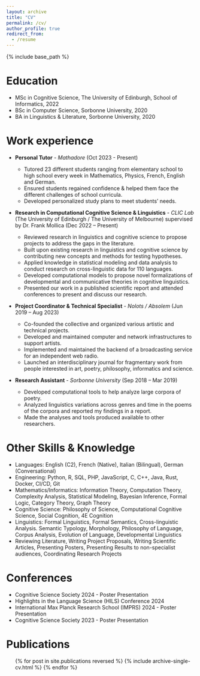 ```yaml
---
layout: archive
title: "CV"
permalink: /cv/
author_profile: true
redirect_from:
  - /resume
---
```


{% include base_path %}

<!--[Link to pdf CV](test.html)-->

Education
======
* MSc in Cognitive Science, The University of Edinburgh, School of Informatics, 2022
* BSc in Computer Science, Sorbonne University, 2020
* BA in Linguistics & Literature, Sorbonne University, 2020

Work experience
======
* **Personal Tutor** - *Mathadore* (Oct 2023 - Present)
  * Tutored 23 different students ranging from elementary school to high school every week in Mathematics, Physics, French, English and German.
  * Ensured students regained confidence & helped them face the different challenges of school curricula.
  * Developed personalized study plans to meet students’ needs.

* **Research in Computational Cognitive Science & Linguistics** - *CLIC Lab* (The University of Edinburgh / The University of Melbourne) supervised by Dr. Frank Mollica (Dec 2022 – Present)
  * Reviewed research in linguistics and cognitive science to propose projects to address the gaps in the literature.
  * Built upon existing research in linguistics and cognitive science by contributing new concepts and methods for testing hypotheses.
  * Applied knowledge in statistical modeling and data analysis to conduct research on cross-linguistic data for 110 languages.
  * Developed computational models to propose novel formalizations of developmental and communicative theories in cognitive linguistics.
  * Presented our work in a published scientific report and attended conferences to present and discuss our research.

* **Project Coordinator & Technical Specialist** - *Nolots / Absolem* (Jun 2019 – Aug 2023)
  * Co-founded the collective and organized various artistic and technical projects.
  * Developed and maintained computer and network infrastructures to support artists.
  * Implemented and maintained the backend of a broadcasting service for an independent web radio.
  * Launched an interdisciplinary journal for fragmentary work from people interested in art, poetry, philosophy, informatics and science.

* **Research Assistant** - *Sorbonne University* (Sep 2018 – Mar 2019)
  * Developed computational tools to help analyze large corpora of poetry.
  * Analyzed linguistics variations across genres and time in the poems of the corpora and reported my findings in a report.
  * Made the analyses and tools produced available to other researchers.
    
Other Skills & Knowledge
======
* Languages: English (C2), French (Native), Italian (Bilingual), German (Conversational)
* Engineering: Python, R, SQL, PHP, JavaScript, C, C++, Java, Rust, Docker, CI/CD, Git
* Mathematics/Informatics: Information Theory, Computation Theory, Complexity Analysis, Statistical Modeling, Bayesian Inference, Formal Logic, Category Theory, Graph Theory
* Cognitive Science: Philosophy of Science, Computational Cognitive Science, Social Cognition, 4E Cognition
* Linguistics: Formal Linguistics, Formal Semantics, Cross-linguistic Analysis. Semantic Typology, Morphology, Philosophy of Language, Corpus Analysis, Evolution of Language, Developmental Linguistics
* Reviewing Literature, Writing Project Proposals, Writing Scientific Articles, Presenting Posters, Presenting Results to non-specialist audiences, Coordinating Research Projects

Conferences
======
* Cognitive Science Society 2024 - Poster Presentation
* Highlights in the Language Science (HILS) Conference 2024
* International Max Planck Research School (IMPRS) 2024 - Poster Presentation
* Cognitive Science Society 2023 - Poster Presentation

Publications
======
  <ul>{% for post in site.publications reversed %}
    {% include archive-single-cv.html %}
  {% endfor %}</ul>
  
<!--Talks
======
  <ul>{% for post in site.talks reversed %}
    {% include archive-single-talk-cv.html  %}
  {% endfor %}</ul>
  
Teaching
======
  <ul>{% for post in site.teaching reversed %}
    {% include archive-single-cv.html %}
  {% endfor %}</ul>
  
Service and leadership
======
-->
